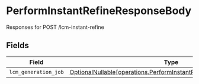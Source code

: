 # PerformInstantRefineResponseBody

Responses for POST /lcm-instant-refine


## Fields

| Field                                                                                                                                      | Type                                                                                                                                       | Required                                                                                                                                   | Description                                                                                                                                |
| ------------------------------------------------------------------------------------------------------------------------------------------ | ------------------------------------------------------------------------------------------------------------------------------------------ | ------------------------------------------------------------------------------------------------------------------------------------------ | ------------------------------------------------------------------------------------------------------------------------------------------ |
| `lcm_generation_job`                                                                                                                       | [OptionalNullable[operations.PerformInstantRefineLcmGenerationOutput]](../../models/operations/performinstantrefinelcmgenerationoutput.md) | :heavy_minus_sign:                                                                                                                         | N/A                                                                                                                                        |